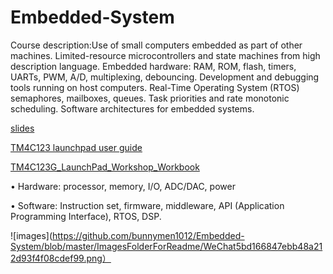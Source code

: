 # Embedded-System

Course description:Use of small computers embedded as part of other machines. Limited-resource microcontrollers and state machines from high description language. Embedded hardware: RAM, ROM, flash, timers, UARTs, PWM, A/D, multiplexing, debouncing. Development and debugging tools running on host computers. Real-Time Operating System (RTOS) semaphores, mailboxes, queues. Task priorities and rate monotonic scheduling. Software architectures for embedded systems.

[slides](https://github.com/bunnymen1012/Embedded-System/tree/master/slides)


[TM4C123 launchpad user guide](https://github.com/bunnymen1012/Embedded-System/blob/master/TM4C123%20launchpad%20user%20guide%20spmu296.pdf)


[TM4C123G_LaunchPad_Workshop_Workbook](https://github.com/bunnymen1012/Embedded-System/blob/master/TM4C123G_LaunchPad_Workshop_Workbook.pdf)




• Hardware: processor, memory, I/O, ADC/DAC, power

• Software: Instruction set, firmware, middleware, API
(Application Programming Interface), RTOS, DSP.

![images](https://github.com/bunnymen1012/Embedded-System/blob/master/ImagesFolderForReadme/WeChat5bd166847ebb48a212d93f4f08cdef99.png）

